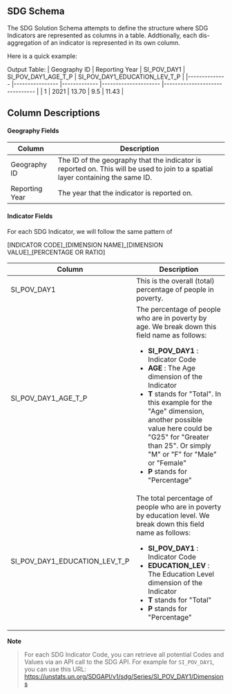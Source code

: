 ## SDG Schema

The SDG Solution Schema attempts to define the structure where SDG Indicators are represented as columns in a table. Addtionally, each dis-aggregation of an indicator is represented in its own column.

Here is a quick example:

Output Table:
| Geography ID | Reporting Year | SI_POV_DAY1 | SI_POV_DAY1_AGE_T_P | SI_POV_DAY1_EDUCATION_LEV_T_P |
|-------------- |---------------- |------------- |--------------------- |------------------------------- |
| 1 | 2021 | 13.70 | 9.5 | 11.43 |

## Column Descriptions

#### Geography Fields

| Column         | Description                                                                                                                     |
| -------------- | ------------------------------------------------------------------------------------------------------------------------------- |
| Geography ID   | The ID of the geography that the indicator is reported on. This will be used to join to a spatial layer containing the same ID. |
| Reporting Year | The year that the indicator is reported on.                                                                                     |

#### Indicator Fields

For each SDG Indicator, we will follow the same pattern of

[INDICATOR CODE]\_[DIMENSION NAME]\_[DIMENSION VALUE]\_[PERCENTAGE OR RATIO]

| Column                        | Description                                                                                                                                                                                                                                                                                                                                                                                                                                 |
| ----------------------------- | ------------------------------------------------------------------------------------------------------------------------------------------------------------------------------------------------------------------------------------------------------------------------------------------------------------------------------------------------------------------------------------------------------------------------------------------- |
| SI_POV_DAY1                   | This is the overall (total) percentage of people in poverty.                                                                                                                                                                                                                                                                                                                                                                                |
| SI_POV_DAY1_AGE_T_P           | The percentage of people who are in poverty by age. We break down this field name as follows: <ul><li>**SI_POV_DAY1** : Indicator Code </li><li> **AGE** : The Age dimension of the Indicator </li><li> **T** stands for "Total". In this example for the "Age" dimension, another possible value here could be "G25" for "Greater than 25". Or simply "M" or "F" for "Male" or "Female" </li><li> **P** stands for "Percentage" </li></ul> |
| SI_POV_DAY1_EDUCATION_LEV_T_P | The total percentage of people who are in poverty by education level. We break down this field name as follows: <ul><li>**SI_POV_DAY1** : Indicator Code </li><li> **EDUCATION_LEV** : The Education Level dimension of the Indicator </li><li> **T** stands for "Total" </li><li> **P** stands for "Percentage" </li></ul>                                                                                                                 |

**Note**

> For each SDG Indicator Code, you can retrieve all potential Codes and Values via an API call to the SDG API. For example for `SI_POV_DAY1`, you can use this URL: https://unstats.un.org/SDGAPI/v1/sdg/Series/SI_POV_DAY1/Dimensions
